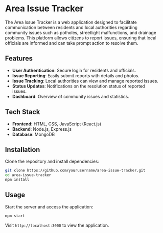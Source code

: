 # Area Issue Tracker

The Area Issue Tracker is a web application designed to facilitate communication between residents and local authorities regarding community issues such as potholes, streetlight malfunctions, and drainage problems. This platform allows citizens to report issues, ensuring that local officials are informed and can take prompt action to resolve them.

## Features
- **User  Authentication**: Secure login for residents and officials.
- **Issue Reporting**: Easily submit reports with details and photos.
- **Issue Tracking**: Local authorities can view and manage reported issues.
- **Status Updates**: Notifications on the resolution status of reported issues.
- **Dashboard**: Overview of community issues and statistics.

## Tech Stack
- **Frontend**: HTML, CSS, JavaScript (React.js)
- **Backend**: Node.js, Express.js
- **Database**: MongoDB

## Installation
Clone the repository and install dependencies:

```bash
git clone https://github.com/yourusername/area-issue-tracker.git
cd area-issue-tracker
npm install
```

## Usage
Start the server and access the application:

```bash
npm start
```

Visit `http://localhost:3000` to view the application.

